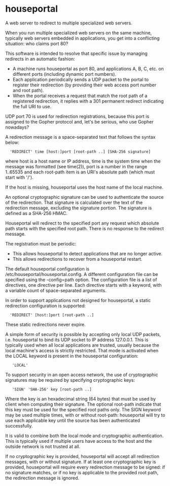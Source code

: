 # houseportal
A web server to redirect to multiple specialized web servers.

When you run multiple specialized web servers on the same machine, typically web servers embedded in applications, you get into a conflicting situation: who claims port 80?

This software is intended to resolve that specific issue by managing redirects in an automatic fashion:
* A machine runs houseportal as port 80, and applications A, B, C, etc. on different ports (including dynamic port numbers).
* Each application periodically sends a UDP packet to the portal to register their redirection (by providing their web access port number and root path).
* When the portal receives a request that match the root path of a registered redirection, it replies with a 301 permanent redirect indicating the full URI to use.

UDP port 70 is used for redirection registrations, because this port is assigned to the Gopher protocol and, let's be serious, who use Gopher nowadays?

A redirection message is a space-separated text that follows the syntax below:

      'REDIRECT' time [host:]port [root-path ..] [SHA-256 signature]
      
where host is a host name or IP address, time is the system time when the message was formatted (see time(2)), port is a number in the range 1..65535 and each root-path item is an URI's absolute path (which must start with '/').

If the host is missing, houseportal uses the host name of the local machine.

An optional cryptographic signature can be used to authenticate the source of the redirection. That signature is calculated over the text of the redirection message, excluding the signature portion. The signature is defined as a SHA-256 HMAC.

Houseportal will redirect to the specified port any request which absolute path starts with the specified root path. There is no response to the redirect message.

The registration must be periodic:
* This allows houseportal to detect applications that are no longer active.
* This allows redirections to recover from a houseportal restart.

The default houseportal configuration is /etc/houseportal/houseportal.config. A different configuration file can be specified using the -config=path option. The configuration file is a list of directives, one directive per line. Each directive starts with a keyword, with a variable count of space-separated arguments.

In order to support applications not designed for houseportal, a static redirection configuration is supported:

      'REDIRECT' [host:]port [root-path ..]

These static redirections never expire.

A simple form of security is possible by accepting only local UDP packets, i.e. houseportal to bind its UDP socket to IP address 127.0.0.1. This is typically used when all local applications are trusted, usually because the local machine's access is strictly restricted. That mode is activated when the LOCAL keyword is present in the houseportal configuration:

       'LOCAL'

To support security in an open access network, the use of cryptographic signatures may be required by specifying cryptographic keys:

       'SIGN' 'SHA-256' key [root-path ..]

Where the key is an hexadecimal string (64 bytes) that must be used by client when computing their signature. The optional root-path indicate that this key must be used for the specified root paths only. The SIGN keyword may be used multiple times, with or without root-path: houseportal will try to use each applicable key until the source has been authenticated successfully.

It is valid to combine both the local mode and cryptographic authentication. This is typically used if multiple users have access to the host and the outside network is not trusted at all.

If no cryptographic key is provided, houseportal will accept all redirection messages, with or without signature. If at least one cryptographic key is provided, houseportal will require every redirection message to be signed: if no signature matches, or if no key is applicable to the provided root path, the redirection message is ignored.
